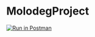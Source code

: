 # MolodegProject
[![Run in Postman](https://run.pstmn.io/button.svg)](https://app.getpostman.com/run-collection/0c09ab2411a9bca5797a)
